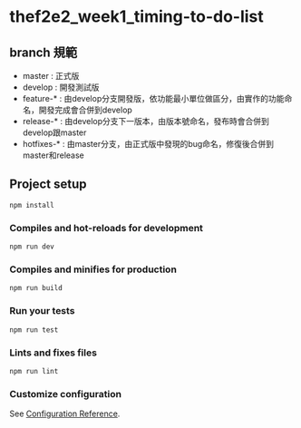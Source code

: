 # thef2e2_week1_timing-to-do-list

## branch 規範
- master : 正式版
- develop : 開發測試版
- feature-* : 由develop分支開發版，依功能最小單位做區分，由實作的功能命名，開發完成會合併到develop
- release-* : 由develop分支下一版本，由版本號命名，發布時會合併到develop跟master
- hotfixes-* : 由master分支，由正式版中發現的bug命名，修復後合併到master和release

## Project setup
```
npm install
```

### Compiles and hot-reloads for development
```
npm run dev
```

### Compiles and minifies for production
```
npm run build
```

### Run your tests
```
npm run test
```

### Lints and fixes files
```
npm run lint
```

### Customize configuration
See [Configuration Reference](https://cli.vuejs.org/config/).
